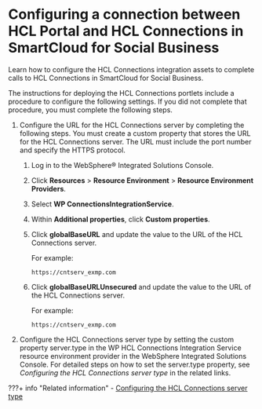 # Configuring a connection between HCL Portal and HCL Connections in SmartCloud for Social Business

Learn how to configure the HCL Connections integration assets to complete calls to HCL Connections in SmartCloud for Social Business.

The instructions for deploying the HCL Connections portlets include a procedure to configure the following settings. If you did not complete that procedure, you must complete the following steps.

1.  Configure the URL for the HCL Connections server by completing the following steps. You must create a custom property that stores the URL for the HCL Connections server. The URL must include the port number and specify the HTTPS protocol.

    1.  Log in to the WebSphere® Integrated Solutions Console.

    2.  Click **Resources** \> **Resource Environment** \> **Resource Environment Providers**.

    3.  Select **WP ConnectionsIntegrationService**.

    1.  Within **Additional properties**, click **Custom properties**.

    2.  Click **globalBaseURL** and update the value to the URL of the HCL Connections server.

        For example:

        ```
        https://cntserv_exmp.com
        ```

    3.  Click **globalBaseURLUnsecured** and update the value to the URL of the HCL Connections server.

        For example:

        ```
        https://cntserv_exmp.com
        ```

2.  Configure the HCL Connections server type by setting the custom property server.type in the WP HCL Connections Integration Service resource environment provider in the WebSphere Integrated Solutions Console. For detailed steps on how to set the server.type property, see *Configuring the HCL Connections server type* in the related links.



???+ info "Related information"
    - [Configuring the HCL Connections server type](../../../../../build_sites/social_rendering/cfg_global_settings_social_rendering/soc_rendr_cfg_connct_srvr_type.md)

